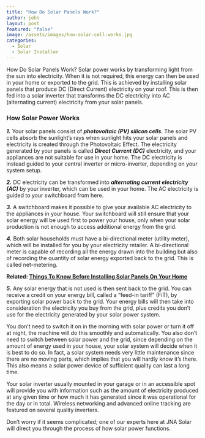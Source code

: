 ```yaml
---
title: "How Do Solar Panels Work?"
author: john
layout: post
featured: "false"
image: /assets/images/how-solar-cell-works.jpg
categories:
  - Solar
  - Solar Installer
---
```


How Do Solar Panels Work? Solar power works by transforming light from the sun into electricity. When it is not required, this energy can then be used in your home or exported to the grid. This is achieved by installing solar panels that produce DC (Direct Current) electricity on your roof. This is then fed into a solar inverter that transforms the DC electricity into AC (alternating current) electricity from your solar panels.

### **How Solar Power Works**

**_1._** Your solar panels consist of **_photovoltaic (PV) silicon cells_**. The solar PV cells absorb the sunlight’s rays when sunlight hits your solar panels and electricity is created through the Photovoltaic Effect. The electricity generated by your panels is called **_Direct Current (DC)_** electricity, and your appliances are not suitable for use in your home. The DC electricity is instead guided to your central inverter or micro-inverter, depending on your system setup.

**_2._** DC electricity can be transformed into **_alternating current electricity (AC)_** by your inverter, which can be used in your home. The AC electricity is guided to your switchboard from here.

**_3._** A switchboard makes it possible to give your available AC electricity to the appliances in your house. Your switchboard will still ensure that your solar energy will be used first to power your house, only when your solar production is not enough to access additional energy from the grid.

**_4._** Both solar households must have a bi-directional meter (utility meter), which will be installed for you by your electricity retailer. A bi-directional meter is capable of recording all the energy drawn into the building but also of recording the quantity of solar energy exported back to the grid. This is called net-metering.

**Related: [Things To Know Before Installing Solar Panels On Your Home](/things-to-know-before-installing-solar-panels-on-your-home/)**

**_5._** Any solar energy that is not used is then sent back to the grid. You can receive a credit on your energy bill, called a “feed-in tariff” (FiT), by exporting solar power back to the grid. Your energy bills will then take into consideration the electricity you buy from the grid, plus credits you don’t use for the electricity generated by your solar power system.

You don’t need to switch it on in the morning with solar power or turn it off at night, the machine will do this smoothly and automatically. You also don’t need to switch between solar power and the grid, since depending on the amount of energy used in your house, your solar system will decide when it is best to do so. In fact, a solar system needs very little maintenance since there are no moving parts, which implies that you will hardly know it’s there. This also means a solar power device of sufficient quality can last a long time.

Your solar inverter usually mounted in your garage or in an accessible spot will provide you with information such as the amount of electricity produced at any given time or how much it has generated since it was operational for the day or in total. Wireless networking and advanced online tracking are featured on several quality inverters.

Don’t worry if it seems complicated; one of our experts here at JNA Solar will direct you through the process of how solar power functions.
